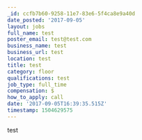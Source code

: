 ```yaml
---
_id: ccfb7b60-9258-11e7-83e6-5f4ca8e9a40d
date_posted: '2017-09-05'
layout: jobs
full_name: test
poster_email: test@test.com
business_name: test
business_url: test
location: test
title: test
category: floor
qualifications: test
job_type: full_time
compensation: $
how_to_apply: call
date: '2017-09-05T16:39:35.515Z'
timestamp: 1504629575
---
```

test
